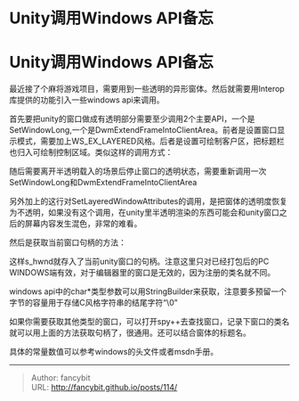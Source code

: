 # Unity调用Windows API备忘

<div class="header"><h1 class="single-title animate__animated animate__pulse animate__faster">Unity调用Windows API备忘</h1></div>

<div class="content" id="content"><p>最近接了个麻将游戏项目，需要用到一些透明的异形窗体。然后就需要用Interop库提供的功能引入一些windows api来调用。</p><p>首先要把unity的窗口做成有透明部分需要至少调用2个主要API，一个是SetWindowLong,一个是DwmExtendFrameIntoClientArea。前者是设置窗口显示模式，需要加上WS_EX_LAYERED风格。后者是设置可绘制客户区，把标题栏也归入可绘制控制区域。类似这样的调用方式：</p><!-- raw HTML omitted --><!-- raw HTML omitted --><p>随后需要离开半透明载入的场景后停止窗口的透明状态，需要重新调用一次SetWindowLong和DwmExtendFrameIntoClientArea</p><!-- raw HTML omitted --><!-- raw HTML omitted --><p>另外加上的这行对SetLayeredWindowAttributes的调用，是把窗体的透明度恢复为不透明，如果没有这个调用，在unity里半透明渲染的东西可能会和unity窗口之后的屏幕内容发生混色，非常的难看。</p><p>然后是获取当前窗口句柄的方法：</p><!-- raw HTML omitted --><!-- raw HTML omitted --><p>这样s_hwnd就存入了当前unity窗口的句柄。注意这里只对已经打包后的PC WINDOWS端有效，对于编辑器里的窗口是无效的，因为注册的类名就不同。</p><p>windows api中的char*类型参数可以用StringBuilder来获取，注意要多预留一个字节的容量用于存储C风格字符串的结尾字符“\0”</p><p>如果你需要获取其他类型的窗口，可以打开spy++去查找窗口，记录下窗口的类名就可以用上面的方法获取句柄了，很通用。还可以结合窗体的标题名。</p><p>具体的常量数值可以参考windows的头文件或者msdn手册。</p><!-- raw HTML omitted --></div>



---

> Author: fancybit  
> URL: http://fancybit.github.io/posts/114/  

